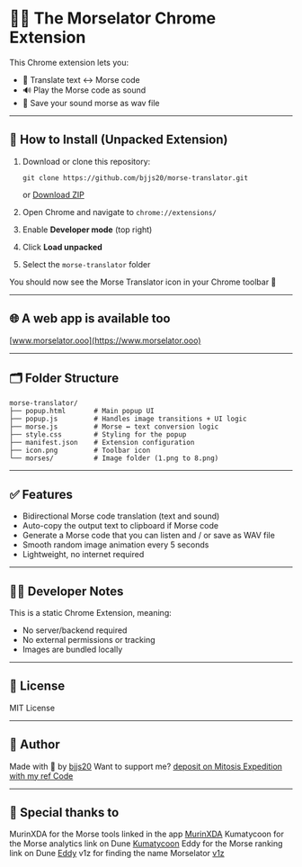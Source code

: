 # 🐶🤖 The Morselator Chrome Extension

This Chrome extension lets you:
- 🔁 Translate text ↔ Morse code
- 🔊 Play the Morse code as sound
- 💾 Save your sound morse as wav file
---

## 🔧 How to Install (Unpacked Extension)

1. Download or clone this repository:
   ```
   git clone https://github.com/bjjs20/morse-translator.git
   ```
   or [Download ZIP](https://github.com/bjjs20/morse-translator/archive/refs/heads/main.zip)

2. Open Chrome and navigate to `chrome://extensions/`

3. Enable **Developer mode** (top right)

4. Click **Load unpacked**

5. Select the `morse-translator` folder

You should now see the Morse Translator icon in your Chrome toolbar 🎉

---

## 🌐 A web app is available too

[www.morselator.ooo](https://www.morselator.ooo)

---

## 🗂️ Folder Structure

```
morse-translator/
├── popup.html       # Main popup UI
├── popup.js         # Handles image transitions + UI logic
├── morse.js         # Morse ↔ text conversion logic
├── style.css        # Styling for the popup
├── manifest.json    # Extension configuration
├── icon.png         # Toolbar icon
└── morses/          # Image folder (1.png to 8.png)
```

---

## ✅ Features

- Bidirectional Morse code translation (text and sound)
- Auto-copy the output text to clipboard if Morse code
- Generate a Morse code that you can listen and / or save as WAV file
- Smooth random image animation every 5 seconds
- Lightweight, no internet required

---

## 🧑‍💻 Developer Notes

This is a static Chrome Extension, meaning:
- No server/backend required
- No external permissions or tracking
- Images are bundled locally

---

## 📄 License

MIT License

---

## 👤 Author

Made with 💛 by [bjjs20](https://github.com/bjjs20)
Want to support me? [deposit on Mitosis Expedition with my ref Code](https://app.mitosis.org?referral=43RWUK)

---

## 🙏 Special thanks to

MurinXDA for the Morse tools linked in the app [MurinXDA](https://x.com/murinXDA)
Kumatycoon for the Morse analytics link on Dune [Kumatycoon](https://x.com/chockymilkLLC)
Eddy for the Morse ranking link on Dune [Eddy](https://x.com/0xEddy1)
v1z for finding the name Morselator [v1z](https://x.com/v1z1337)

